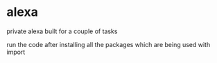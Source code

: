 # alexa
private alexa built for a couple of tasks

run the code after installing all the packages which are being used with import
